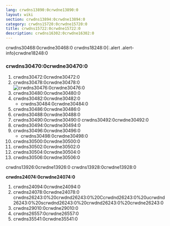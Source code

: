 ```yaml
---
lang: crwdns13890:0crwdne13890:0
layout: wiki
section: crwdns13894:0crwdne13894:0
category: crwdns15720:0crwdne15720:0
title: crwdns15722:0crwdne15722:0
description: crwdns16302:0crwdne16302:0
---
```


crwdns30468:0crwdne30468:0
crwdns18248:0{:.alert .alert-info}crwdne18248:0

### crwdns30470:0crwdne30470:0
1. crwdns30472:0crwdne30472:0
1. crwdns30478:0crwdne30478:0<br> ![crwdns30476:0crwdne30476:0](crwdns30474:0crwdne30474:0)
1. crwdns30480:0crwdne30480:0
1. crwdns30482:0crwdne30482:0
   - crwdns30484:0crwdne30484:0
1. crwdns30486:0crwdne30486:0
1. crwdns30488:0crwdne30488:0
1. crwdns30490:0crwdne30490:0 crwdns30492:0crwdne30492:0
1. crwdns30494:0crwdne30494:0
1. crwdns30496:0crwdne30496:0
   - crwdns30498:0crwdne30498:0
1. crwdns30500:0crwdne30500:0
1. crwdns30502:0crwdne30502:0
1. crwdns30504:0crwdne30504:0
1. crwdns30506:0crwdne30506:0

crwdns13926:0crwdne13926:0 crwdns13928:0crwdne13928:0

**crwdns24074:0crwdne24074:0**
1. crwdns24094:0crwdne24094:0
1. crwdns24078:0crwdne24078:0 crwdns26243:0%20crwdnd26243:0%20Ccrwdnd26243:0%20ucrwdnd26243:0%20scrwdnd26243:0%20crwdnd26243:0%20crwdne26243:0
1. crwdns29010:0crwdne29010:0
1. crwdns26557:0crwdne26557:0
1. crwdns35541:0crwdne35541:0

